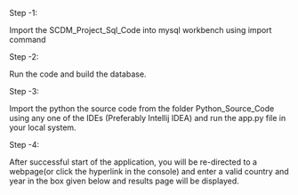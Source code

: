 Step -1:

Import the SCDM_Project_Sql_Code into mysql workbench using import command

Step -2:

Run the code and build the database.

Step -3:

Import the python the source code from the folder Python_Source_Code using any one of the IDEs (Preferably Intellij IDEA) and run the app.py file in your local system.

Step -4:

After successful start of the application, you will be re-directed to a webpage(or click the hyperlink in the console) and enter a valid country and year in the box given below and results page will be displayed.
